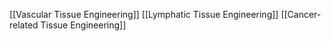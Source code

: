 [[Vascular Tissue Engineering]]
[[Lymphatic Tissue Engineering]]
[[Cancer-related Tissue Engineering]]
